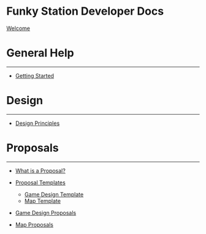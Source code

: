 Funky Station Developer Docs
=====================

[Welcome](index.md)

General Help
====

---
- [Getting Started](contributing/getting-started.md)

Design
===============

---

- [Design Principles](design/design-principles.md)

Proposals
===============

---

- [What is a Proposal?](design/what-is-a-proposal.md)

- [Proposal Templates]()
  - [Game Design Template](design/template.md)
  - [Map Template](design/maps/template.md)

- [Game Design Proposals]()

- [Map Proposals]()